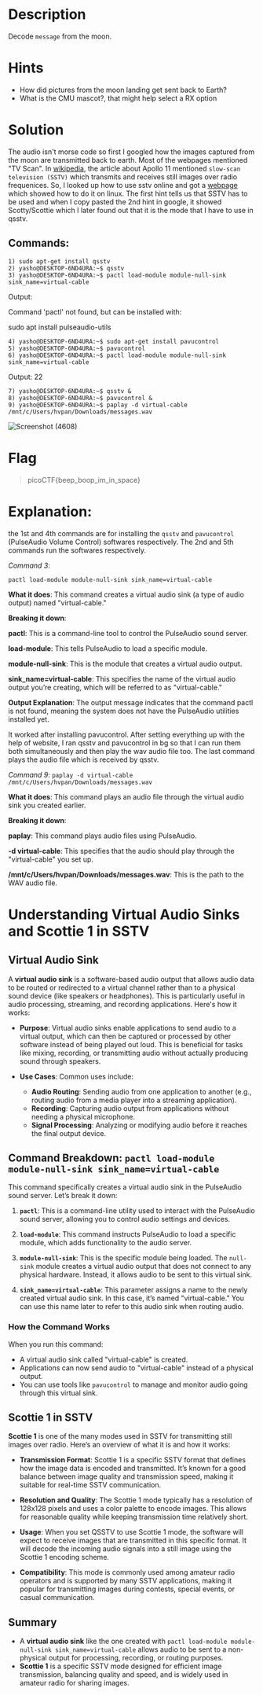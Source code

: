 # Description 
Decode `message` from the moon.
# Hints
- How did pictures from the moon landing get sent back to Earth?
- What is the CMU mascot?, that might help select a RX option
# Solution
The audio isn't morse code so first I googled how the images captured from the moon are transmitted back to earth. Most of the webpages mentioned "TV Scan". In [wikipedia](https://en.wikipedia.org/wiki/Apollo_11_missing_tapes), the article about Apollo 11 mentioned `slow-scan television (SSTV)` which transmits and receives still images over radio frequenices.
So, I looked up how to use sstv online and got a [webpage](https://ourcodeworld.com/articles/read/956/how-to-convert-decode-a-slow-scan-television-transmissions-sstv-audio-file-to-images-using-qsstv-in-ubuntu-18-04) which showed how to do it on linux.
The first hint tells us that SSTV has to be used and when I copy pasted the 2nd hint in google, it showed Scotty/Scottie which I later found out that it is the mode that I have to use in qsstv. 
## Commands: 
```
1) sudo apt-get install qsstv
2) yasho@DESKTOP-6ND4URA:~$ qsstv
3) yasho@DESKTOP-6ND4URA:~$ pactl load-module module-null-sink sink_name=virtual-cable
```
Output: 

Command 'pactl' not found, but can be installed with:

sudo apt install pulseaudio-utils
```
4) yasho@DESKTOP-6ND4URA:~$ sudo apt-get install pavucontrol
5) yasho@DESKTOP-6ND4URA:~$ pavucontrol
6) yasho@DESKTOP-6ND4URA:~$ pactl load-module module-null-sink sink_name=virtual-cable
```
Output: 22
```
7) yasho@DESKTOP-6ND4URA:~$ qsstv &
8) yasho@DESKTOP-6ND4URA:~$ pavucontrol &
9) yasho@DESKTOP-6ND4URA:~$ paplay -d virtual-cable /mnt/c/Users/hvpan/Downloads/messages.wav
```
![Screenshot (4608)](https://github.com/user-attachments/assets/56e8b302-194b-45e2-85dd-c06b25af801e)
# Flag
>picoCTF{beep_boop_im_in_space}

# Explanation: 
the 1st and 4th commands are for installing the `qsstv` and `pavucontrol` (PulseAudio Volume Control) softwares respectively. The 2nd and 5th commands run the softwares respectively. 

_Command 3_:

```
pactl load-module module-null-sink sink_name=virtual-cable
```
**What it does**: This command creates a virtual audio sink (a type of audio output) named "virtual-cable."

**Breaking it down**:

**pactl**: This is a command-line tool to control the PulseAudio sound server.

**load-module**: This tells PulseAudio to load a specific module.

**module-null-sink**: This is the module that creates a virtual audio output.

**sink_name=virtual-cable**: This specifies the name of the virtual audio output you’re creating, which will be referred to as "virtual-cable."

**Output Explanation**: The output message indicates that the command pactl is not found, meaning the system does not have the PulseAudio utilities installed yet.

It worked after installing pavucontrol. After setting everything up with the help of website, I ran qsstv and pavucontrol in bg so that I can run them both simultaneously and then play the wav audio file too.
The last command plays the audio file which is received by qsstv.

_Command 9_: `paplay -d virtual-cable /mnt/c/Users/hvpan/Downloads/messages.wav`

**What it does**: This command plays an audio file through the virtual audio sink you created earlier.

**Breaking it down**:

**paplay**: This command plays audio files using PulseAudio.

**-d virtual-cable**: This specifies that the audio should play through the "virtual-cable" you set up.

**/mnt/c/Users/hvpan/Downloads/messages.wav**: This is the path to the WAV audio file.

# Understanding Virtual Audio Sinks and Scottie 1 in SSTV

## Virtual Audio Sink

A **virtual audio sink** is a software-based audio output that allows audio data to be routed or redirected to a virtual channel rather than to a physical sound device (like speakers or headphones). This is particularly useful in audio processing, streaming, and recording applications. Here's how it works:

- **Purpose**: Virtual audio sinks enable applications to send audio to a virtual output, which can then be captured or processed by other software instead of being played out loud. This is beneficial for tasks like mixing, recording, or transmitting audio without actually producing sound through speakers.

- **Use Cases**: Common uses include:
  - **Audio Routing**: Sending audio from one application to another (e.g., routing audio from a media player into a streaming application).
  - **Recording**: Capturing audio output from applications without needing a physical microphone.
  - **Signal Processing**: Analyzing or modifying audio before it reaches the final output device.

## Command Breakdown: `pactl load-module module-null-sink sink_name=virtual-cable`

This command specifically creates a virtual audio sink in the PulseAudio sound server. Let’s break it down:

1. **`pactl`**: This is a command-line utility used to interact with the PulseAudio sound server, allowing you to control audio settings and devices.

2. **`load-module`**: This command instructs PulseAudio to load a specific module, which adds functionality to the audio server.

3. **`module-null-sink`**: This is the specific module being loaded. The `null-sink` module creates a virtual audio output that does not connect to any physical hardware. Instead, it allows audio to be sent to this virtual sink.

4. **`sink_name=virtual-cable`**: This parameter assigns a name to the newly created virtual audio sink. In this case, it’s named "virtual-cable." You can use this name later to refer to this audio sink when routing audio.

### How the Command Works
When you run this command:
- A virtual audio sink called "virtual-cable" is created.
- Applications can now send audio to "virtual-cable" instead of a physical output.
- You can use tools like `pavucontrol` to manage and monitor audio going through this virtual sink.

## Scottie 1 in SSTV

**Scottie 1** is one of the many modes used in SSTV for transmitting still images over radio. Here’s an overview of what it is and how it works:

- **Transmission Format**: Scottie 1 is a specific SSTV format that defines how the image data is encoded and transmitted. It’s known for a good balance between image quality and transmission speed, making it suitable for real-time SSTV communication.

- **Resolution and Quality**: The Scottie 1 mode typically has a resolution of 128x128 pixels and uses a color palette to encode images. This allows for reasonable quality while keeping transmission time relatively short.

- **Usage**: When you set QSSTV to use Scottie 1 mode, the software will expect to receive images that are transmitted in this specific format. It will decode the incoming audio signals into a still image using the Scottie 1 encoding scheme.

- **Compatibility**: This mode is commonly used among amateur radio operators and is supported by many SSTV applications, making it popular for transmitting images during contests, special events, or casual communication.

## Summary
- A **virtual audio sink** like the one created with `pactl load-module module-null-sink sink_name=virtual-cable` allows audio to be sent to a non-physical output for processing, recording, or routing purposes.
- **Scottie 1** is a specific SSTV mode designed for efficient image transmission, balancing quality and speed, and is widely used in amateur radio for sharing images.

